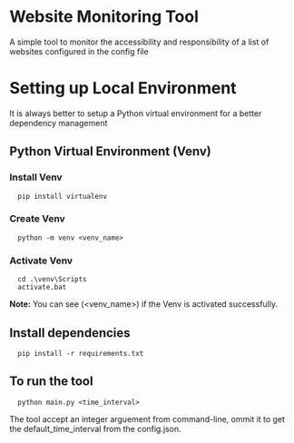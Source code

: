 # Website Monitoring Tool
A simple tool to monitor the accessibility and responsibility of a list of websites configured in the config file

# Setting up Local Environment
It is always better to setup a Python virtual environment for a better dependency management
## Python Virtual Environment (Venv)
### Install Venv
```
  pip install virtualenv
```
### Create Venv
```
  python -m venv <venv_name>
```
### Activate Venv
```
  cd .\venv\Scripts
  activate.bat
```
**Note:** You can see (<venv_name>) if the Venv is activated successfully.

## Install dependencies
```
  pip install -r requirements.txt
```

## To run the tool
```
  python main.py <time_interval>
```
The tool accept an integer arguement from command-line, ommit it to get the default_time_interval from the config.json.
